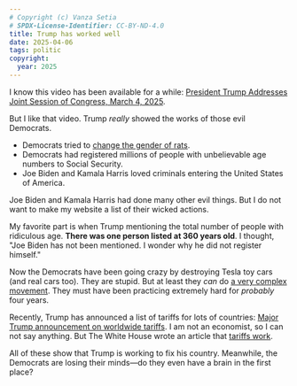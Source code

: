 ```yaml
---
# Copyright (c) Vanza Setia
# SPDX-License-Identifier: CC-BY-ND-4.0
title: Trump has worked well
date: 2025-04-06
tags: politic
copyright:
  year: 2025
---
```


I know this video has been available for a while: [President Trump Addresses Joint Session of Congress, March 4, 2025](https://yewtu.be/watch?v=XkFKNkAEzQ8).

But I like that video. Trump *really* showed the works of those evil Democrats.

- Democrats tried to [change the gender of rats](https://www.whitehouse.gov/articles/2025/03/yes-biden-spent-millions-on-transgender-animal-experiments/).
- Democrats had registered millions of people with unbelievable age numbers to Social Security.
- Joe Biden and Kamala Harris loved criminals entering the United States of America.

Joe Biden and Kamala Harris had done many other evil things. But I do not want to make my website a list of their wicked actions.

My favorite part is when Trump mentioning the total number of people with ridiculous age. **There was one person listed at 360 years old**. I thought, "Joe Biden has not been mentioned. I wonder why he did not register himself."

Now the Democrats have been going crazy by destroying Tesla toy cars (and real cars too). They are stupid. But at least they *can* do [a very complex movement](https://yewtu.be/watch?v=B56dIepzB0w). They must have been practicing extremely hard for *probably* four years.

Recently, Trump has announced a list of tariffs for lots of countries: [Major Trump announcement on worldwide tariffs](https://yewtu.be/watch?v=f7eiuPaABCI). I am not an economist, so I can not say anything. But The White House wrote an article that [tariffs work](https://www.whitehouse.gov/articles/2025/04/tariffs-work-and-president-trumps-first-term-proves-it/).

All of these show that Trump is working to fix his country. Meanwhile, the Democrats are losing their minds—do they even have a brain in the first place?
